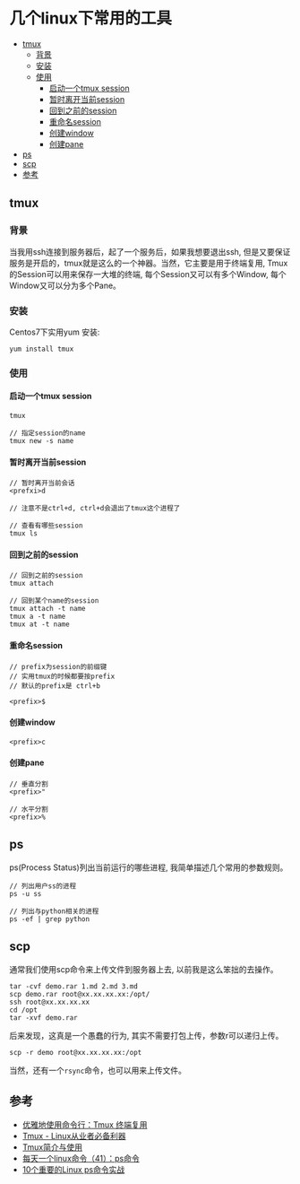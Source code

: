 # 几个linux下常用的工具

* [tmux](#tmux)
    * [背景](#背景)
    * [安装](#安装)
    * [使用](#使用)
        * [启动一个tmux session](#启动一个tmux-session)
        * [暂时离开当前session](#暂时离开当前session)
        * [回到之前的session](#回到之前的session)
        * [重命名session](#重命名session)
        * [创建window](#创建window)
        * [创建pane](#创建pane)
* [ps](#ps)
* [scp](#scp)
* [参考](#参考)

## tmux

### 背景

当我用ssh连接到服务器后，起了一个服务后，如果我想要退出ssh, 但是又要保证服务是开启的，tmux就是这么的一个神器。当然，它主要是用于终端复用, Tmux的Session可以用来保存一大堆的终端, 每个Session又可以有多个Window, 每个Window又可以分为多个Pane。

### 安装

Centos7下实用yum 安装:
```
yum install tmux
```

### 使用

#### 启动一个tmux session

```
tmux

// 指定session的name
tmux new -s name
```

#### 暂时离开当前session

```
// 暂时离开当前会话
<prefxi>d

// 注意不是ctrl+d, ctrl+d会退出了tmux这个进程了

// 查看有哪些session
tmux ls
```

#### 回到之前的session

```
// 回到之前的session
tmux attach

// 回到某个name的session
tmux attach -t name
tmux a -t name
tmux at -t name
```

#### 重命名session

```
// prefix为session的前缀键
// 实用tmux的时候都要按prefix
// 默认的prefix是 ctrl+b

<prefix>$
```

#### 创建window

```
<prefix>c
```

#### 创建pane

```
// 垂直分割
<prefix>"

// 水平分割
<prefix>%
```

## ps

ps(Process Status)列出当前运行的哪些进程, 我简单描述几个常用的参数规则。

```
// 列出用户ss的进程
ps -u ss

// 列出与python相关的进程
ps -ef | grep python
```

## scp

通常我们使用scp命令来上传文件到服务器上去, 以前我是这么笨拙的去操作。

```
tar -cvf demo.rar 1.md 2.md 3.md
scp demo.rar root@xx.xx.xx.xx:/opt/
ssh root@xx.xx.xx.xx
cd /opt
tar -xvf demo.rar
```

后来发现，这真是一个愚蠢的行为, 其实不需要打包上传，参数r可以递归上传。

```
scp -r demo root@xx.xx.xx.xx:/opt
```

当然，还有一个`rsync`命令，也可以用来上传文件。

## 参考

* [优雅地使用命令行：Tmux 终端复用](http://harttle.com/2015/11/06/tmux-startup.html)
* [Tmux - Linux从业者必备利器](http://cenalulu.github.io/linux/tmux/)
* [Tmux简介与使用](http://kuanghy.github.io/2016/09/29/tmux)
* [每天一个linux命令（41）：ps命令](http://www.cnblogs.com/peida/archive/2012/12/19/2824418.html)
* [10个重要的Linux ps命令实战](https://www.zybuluo.com/kuailezhishang/note/67011)
